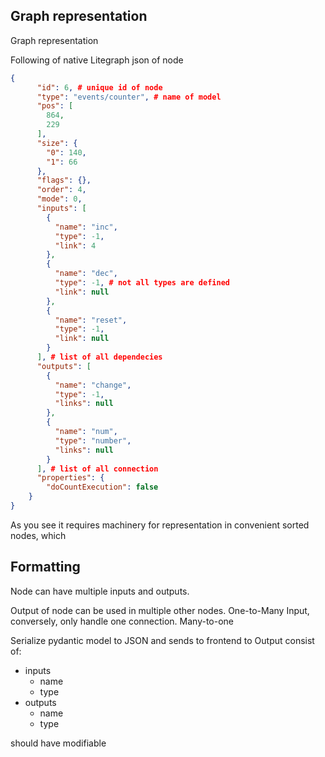 ## Graph representation 

Graph representation 

Following of native Litegraph json of node 


```json
{
      "id": 6, # unique id of node
      "type": "events/counter", # name of model
      "pos": [
        864,
        229
      ],
      "size": {
        "0": 140,
        "1": 66
      },
      "flags": {},
      "order": 4,
      "mode": 0,
      "inputs": [
        {
          "name": "inc",
          "type": -1,
          "link": 4
        },
        {
          "name": "dec",
          "type": -1, # not all types are defined
          "link": null
        },
        {
          "name": "reset",
          "type": -1,
          "link": null
        }
      ], # list of all dependecies
      "outputs": [
        {
          "name": "change",
          "type": -1,
          "links": null
        },
        {
          "name": "num",
          "type": "number",
          "links": null
        }
      ], # list of all connection
      "properties": {
        "doCountExecution": false
    }
}
```

As you see it requires machinery for representation in convenient sorted nodes, which

## Formatting


Node can have multiple inputs and outputs.

Output of node can be used in multiple other nodes. One-to-Many
Input, conversely, only handle one connection. Many-to-one

Serialize pydantic model to JSON
and sends to frontend to
Output consist of:
- inputs
    - name
    - type
- outputs
    - name
    - type

should have modifiable